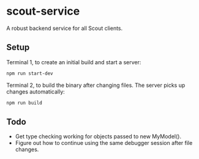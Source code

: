 # scout-service

A robust backend service for all Scout clients.

## Setup

Terminal 1, to create an initial build and start a server:
```sh
npm run start-dev
```

Terminal 2, to build the binary after changing files. The server picks
up changes automatically:
```sh
npm run build
```


## Todo

- Get type checking working for objects passed to new MyModel().
- Figure out how to continue using the same debugger session after file changes.
